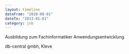 ```yaml
---
layout: timeline
dateFrom: "2010-08-01"
dateTo: "2013-01-01"
category: job
---
```

Ausbildung zum Fachinformatiker Anwendungsentwicklung

db-central gmbh, Kleve